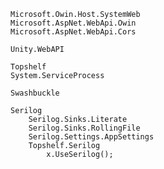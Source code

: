 ﻿```
Microsoft.Owin.Host.SystemWeb
Microsoft.AspNet.WebApi.Owin
Microsoft.AspNet.WebApi.Cors

Unity.WebAPI

Topshelf
System.ServiceProcess

Swashbuckle

Serilog
	Serilog.Sinks.Literate
	Serilog.Sinks.RollingFile
	Serilog.Settings.AppSettings
	Topshelf.Serilog
		x.UseSerilog();
```